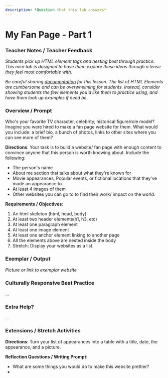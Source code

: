 ```yaml
---
description: *Question that this lab answers*
---
```


# My Fan Page - Part 1

### Teacher Notes / Teacher Feedback

*Students pick up HTML element tags and nesting best through practice. This mini-lab is designed to have them explore these ideas through a lense they feel most comfortable with.*

*Be careful sharing [documentation](https://www.w3schools.com/tags/) for this lesson. The list of HTML Elements are cumbersome and can be overwhelming for students. Instead, consider showing students the few elements you'd like them to practice using, and have them look up examples if need be.*

### Overview / Prompt

Who's your favorite TV character, celebrity, historical figure/role model? Imagine you were hired to make a fan page website for them. What would you include: a brief bio, a bunch of photos, links to other sites where you can see more of them?

**Directions**: Your task is to build a website/ fan page with enough content to convince anyone that this person is worth knowing about.  Include the following:

- The person's name
- About me section that talks about what they're known for
- Movie appearances, Popular events, or fictional locations that they've made an appearance to.
- At least 4 images of them
- Other websites you can go to to find their work/ impact on the world.

**Requirements / Objectives**:

1. An html skeleton (html, head, body)
2. At least two header elements(h1, h3, etc)
3. At least one paragraph element
4. At least one image element
5. At least one anchor element linking to another page
6. All the elements above are nested inside the body
7. Stretch: Display your websites as a list.

### Exemplar / Output

*Picture or link to exemplar website*

### Culturally Responsive Best Practice

...

### Extra Help?

...

### Extensions / Stretch Activities

**Directions**: Turn your list of appearances into a table with a title, date, the appearance, and a picture.

**Reflection Questions / Writing Prompt:**

* What are some things you would do to make this website prettier?
* 